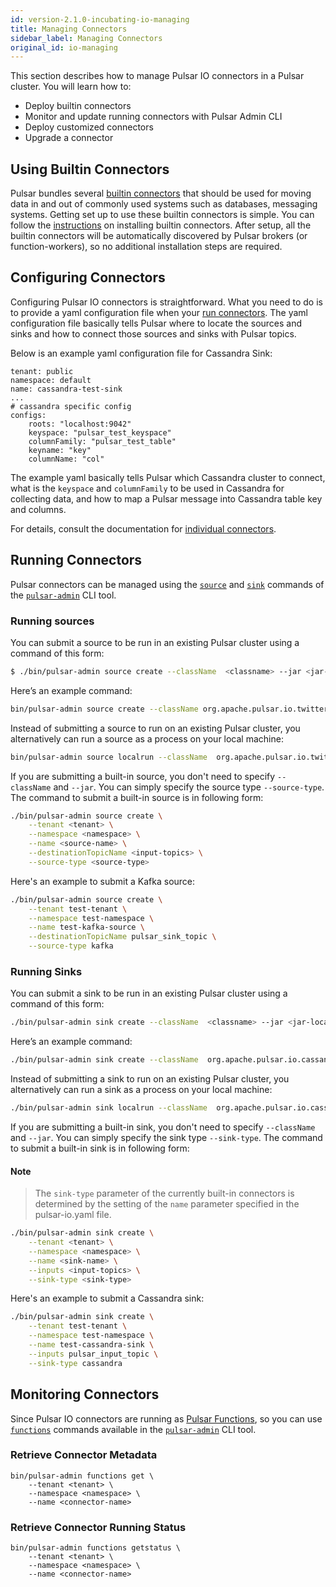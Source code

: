 ```yaml
---
id: version-2.1.0-incubating-io-managing
title: Managing Connectors
sidebar_label: Managing Connectors
original_id: io-managing
---
```


This section describes how to manage Pulsar IO connectors in a Pulsar cluster. You will learn how to:

- Deploy builtin connectors
- Monitor and update running connectors with Pulsar Admin CLI
- Deploy customized connectors
- Upgrade a connector

## Using Builtin Connectors

Pulsar bundles several [builtin connectors](io-overview.md#working-with-connectors) that should be used for moving data in and out
of commonly used systems such as databases, messaging systems. Getting set up to use these builtin connectors is simple. You can follow
the [instructions](getting-started-standalone.md#installing-builtin-connectors) on installing builtin connectors. After setup, all
the builtin connectors will be automatically discovered by Pulsar brokers (or function-workers), so no additional installation steps are
required.

## Configuring Connectors

Configuring Pulsar IO connectors is straightforward. What you need to do is to provide a yaml configuration file when your [run connectors](#running-connectors).
The yaml configuration file basically tells Pulsar where to locate the sources and sinks and how to connect those sources and sinks with Pulsar topics.

Below is an example yaml configuration file for Cassandra Sink:

```shell
tenant: public
namespace: default
name: cassandra-test-sink
...
# cassandra specific config
configs:
    roots: "localhost:9042"
    keyspace: "pulsar_test_keyspace"
    columnFamily: "pulsar_test_table"
    keyname: "key"
    columnName: "col"
```

The example yaml basically tells Pulsar which Cassandra cluster to connect, what is the `keyspace` and `columnFamily` to be used in Cassandra for collecting data,
and how to map a Pulsar message into Cassandra table key and columns.

For details, consult the documentation for [individual connectors](io-overview.md#working-with-connectors).

## Running Connectors

Pulsar connectors can be managed using the [`source`](reference-pulsar-admin.md#source) and [`sink`](reference-pulsar-admin.md#sink) commands of the [`pulsar-admin`](reference-pulsar-admin.md) CLI tool.

### Running sources

You can submit a source to be run in an existing Pulsar cluster using a command of this form:

```bash
$ ./bin/pulsar-admin source create --className  <classname> --jar <jar-location> --tenant <tenant> --namespace <namespace> --name <source-name> --destinationTopicName <output-topic>
```

Here’s an example command:

```bash
bin/pulsar-admin source create --className org.apache.pulsar.io.twitter.TwitterFireHose --jar ~/application.jar --tenant test --namespace ns1 --name twitter-source --destinationTopicName twitter_data
```

Instead of submitting a source to run on an existing Pulsar cluster, you alternatively can run a source as a process on your local machine:

```bash
bin/pulsar-admin source localrun --className  org.apache.pulsar.io.twitter.TwitterFireHose --jar ~/application.jar --tenant test --namespace ns1 --name twitter-source --destinationTopicName twitter_data
```

If you are submitting a built-in source, you don't need to specify `--className` and `--jar`.
You can simply specify the source type `--source-type`. The command to submit a built-in source is
in following form:

```bash
./bin/pulsar-admin source create \
    --tenant <tenant> \
    --namespace <namespace> \
    --name <source-name> \
    --destinationTopicName <input-topics> \
    --source-type <source-type>
```

Here's an example to submit a Kafka source:

```bash
./bin/pulsar-admin source create \
    --tenant test-tenant \
    --namespace test-namespace \
    --name test-kafka-source \
    --destinationTopicName pulsar_sink_topic \
    --source-type kafka
```

### Running Sinks

You can submit a sink to be run in an existing Pulsar cluster using a command of this form:

```bash
./bin/pulsar-admin sink create --className  <classname> --jar <jar-location> --tenant test --namespace <namespace> --name <sink-name> --inputs <input-topics>
```

Here’s an example command:

```bash
./bin/pulsar-admin sink create --className  org.apache.pulsar.io.cassandra --jar ~/application.jar --tenant test --namespace ns1 --name cassandra-sink --inputs test_topic
```

Instead of submitting a sink to run on an existing Pulsar cluster, you alternatively can run a sink as a process on your local machine:

```bash
./bin/pulsar-admin sink localrun --className  org.apache.pulsar.io.cassandra --jar ~/application.jar --tenant test --namespace ns1 --name cassandra-sink --inputs test_topic
```

If you are submitting a built-in sink, you don't need to specify `--className` and `--jar`.
You can simply specify the sink type `--sink-type`. The command to submit a built-in sink is
in following form:

#### Note

> The `sink-type` parameter of the currently built-in connectors is determined by the setting of the `name` parameter specified in the pulsar-io.yaml file.

```bash
./bin/pulsar-admin sink create \
    --tenant <tenant> \
    --namespace <namespace> \
    --name <sink-name> \
    --inputs <input-topics> \
    --sink-type <sink-type>
```

Here's an example to submit a Cassandra sink:

```bash
./bin/pulsar-admin sink create \
    --tenant test-tenant \
    --namespace test-namespace \
    --name test-cassandra-sink \
    --inputs pulsar_input_topic \
    --sink-type cassandra
```

## Monitoring Connectors

Since Pulsar IO connectors are running as [Pulsar Functions](functions-overview.md), so you can use [`functions`](reference-pulsar-admin.md#source) commands
available in the [`pulsar-admin`](reference-pulsar-admin.md) CLI tool.

### Retrieve Connector Metadata

```
bin/pulsar-admin functions get \
    --tenant <tenant> \
    --namespace <namespace> \
    --name <connector-name>
```

### Retrieve Connector Running Status

```
bin/pulsar-admin functions getstatus \
    --tenant <tenant> \
    --namespace <namespace> \
    --name <connector-name>
```
